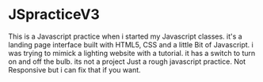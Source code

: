 # JSpracticeV3
This is a Javascript practice when i started my Javascript classes.
it's a landing page interface built with HTML5, CSS and a little Bit of Javascript.
i was trying to mimick a lighting website with a tutorial. it has a switch to turn on and off the bulb.
its not a project Just a rough javascript practice.
Not Responsive but i can fix that if you want.
